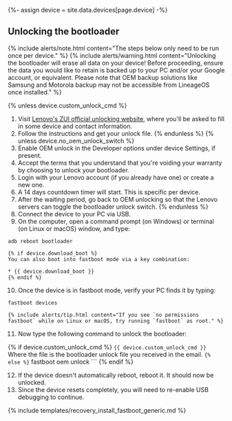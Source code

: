 {%- assign device = site.data.devices[page.device] -%}

## Unlocking the bootloader

{% include alerts/note.html content="The steps below only need to be run once per device." %}
{% include alerts/warning.html content="Unlocking the bootloader will erase all data on your device!
Before proceeding, ensure the data you would like to retain is backed up to your PC and/or your Google account, or equivalent. Please note that OEM backup solutions like Samsung and Motorola backup may not be accessible from LineageOS once installed." %}

{% unless device.custom_unlock_cmd %}
1. Visit [Lenovo's ZUI official unlocking website](https://www.zui.com/iunlock), where you'll be asked to fill in some device and contact information.
2. Follow the instructions and get your unlock file.
{% endunless %}
{% unless device.no_oem_unlock_switch %}
3. Enable OEM unlock in the Developer options under device Settings, if present.
4. Accept the terms that you understand that you're voiding your warranty by choosing to unlock your bootloader.
5. Login with your Lenovo account (if you already have one) or create a new one.
6. A 14 days countdown timer will start. This is specific per device.
7. After the waiting period, go back to OEM unlocking so that the Lenovo servers can toggle the bootloader unlock switch.
{% endunless %}
8. Connect the device to your PC via USB.
9. On the computer, open a command prompt (on Windows) or terminal (on Linux or macOS) window, and type:
```
adb reboot bootloader
```
    {% if device.download_boot %}
    You can also boot into fastboot mode via a key combination:

    * {{ device.download_boot }}
    {% endif %}
10. Once the device is in fastboot mode, verify your PC finds it by typing:
```
fastboot devices
```
    {% include alerts/tip.html content="If you see `no permissions fastboot` while on Linux or macOS, try running `fastboot` as root." %}
11. Now type the following command to unlock the bootloader:

{% if device.custom_unlock_cmd %}
    ```
{{ device.custom_unlock_cmd }}
    ```
    Where the file is the bootloader unlock file you received in the email.
    ```
{% else %}
    ```
fastboot oem unlock
    ```
{% endif %}

12. If the device doesn't automatically reboot, reboot it. It should now be unlocked.
13. Since the device resets completely, you will need to re-enable USB debugging to continue.

{% include templates/recovery_install_fastboot_generic.md %}
